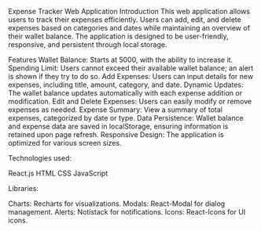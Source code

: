 
Expense Tracker Web Application
Introduction
This web application allows users to track their expenses efficiently. Users can add, edit, and delete expenses based on categories and dates while maintaining an overview of their wallet balance. The application is designed to be user-friendly, responsive, and persistent through local storage.

Features
Wallet Balance: Starts at 5000, with the ability to increase it.
Spending Limit: Users cannot exceed their available wallet balance; an alert is shown if they try to do so.
Add Expenses: Users can input details for new expenses, including title, amount, category, and date.
Dynamic Updates: The wallet balance updates automatically with each expense addition or modification.
Edit and Delete Expenses: Users can easily modify or remove expenses as needed.
Expense Summary: View a summary of total expenses, categorized by date or type.
Data Persistence: Wallet balance and expense data are saved in localStorage, ensuring information is retained upon page refresh.
Responsive Design: The application is optimized for various screen sizes.

Technologies used:

React.js
HTML
CSS
JavaScript

Libraries:

Charts: Recharts for visualizations.
Modals: React-Modal for dialog management.
Alerts: Notistack for notifications.
Icons: React-Icons for UI icons.